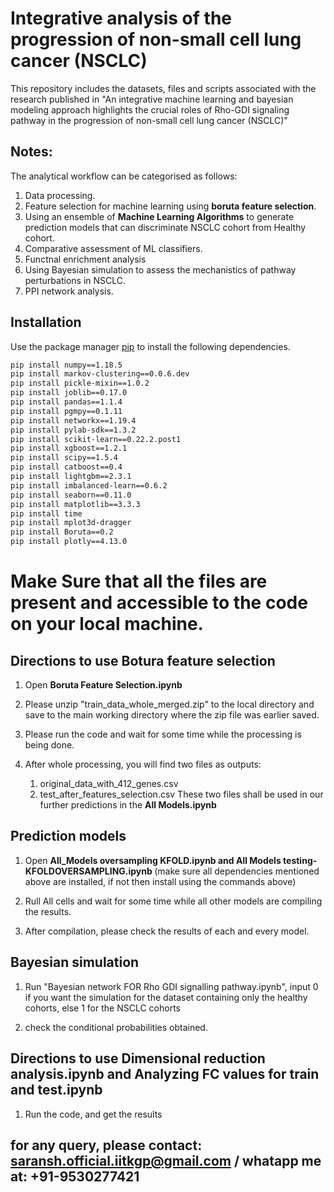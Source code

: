# Integrative analysis of the progression of non-small cell lung cancer (NSCLC)
This repository includes the datasets, files and scripts associated with the research published in "An integrative machine learning and bayesian modeling approach highlights the crucial roles of Rho-GDI signaling pathway in the progression of non-small cell lung cancer (NSCLC)"

## Notes:

The analytical workflow can be categorised as follows:
1. Data processing.
2. Feature selection for machine learning using <b>boruta feature selection</b>.
3. Using an ensemble of <b>Machine Learning Algorithms</b> to generate prediction models that can discriminate NSCLC cohort from Healthy cohort.
4. Comparative assessment of ML classifiers.
5. Functnal enrichment analysis
6. Using Bayesian simulation to assess the mechanistics of pathway perturbations in NSCLC.
7. PPI network analysis.

## Installation

Use the package manager [pip](https://pip.pypa.io/en/stable/) to install the following dependencies.

```bash
pip install numpy==1.18.5
pip install markov-clustering==0.0.6.dev
pip install pickle-mixin==1.0.2
pip install joblib==0.17.0
pip install pandas==1.1.4
pip install pgmpy==0.1.11
pip install networkx==1.19.4
pip install pylab-sdk==1.3.2
pip install scikit-learn==0.22.2.post1
pip install xgboost==1.2.1
pip install scipy==1.5.4
pip install catboost==0.4
pip install lightgbm==2.3.1
pip install imbalanced-learn==0.6.2
pip install seaborn==0.11.0
pip install matplotlib==3.3.3
pip install time
pip install mplot3d-dragger
pip install Boruta==0.2
pip install plotly==4.13.0
```
# Make Sure that all the files are present and accessible to the code on your local machine.

## Directions to use Botura feature selection

1. Open <b>Boruta Feature Selection.ipynb</b>

2. Please unzip "train_data_whole_merged.zip" to the local directory and save to the main working directory where the zip file was earlier saved. 

3. Please run the code and wait for some time while the processing is being done.

4. After whole processing, you will find two files as outputs:
   1. original_data_with_412_genes.csv
   2. test_after_features_selection.csv
  These two files shall be used in our further predictions in the <b>All Models.ipynb</b>

## Prediction models

1. Open <b>All_Models oversampling KFOLD.ipynb and All Models testing-KFOLDOVERSAMPLING.ipynb </b> (make sure all dependencies mentioned above are installed, if not then install using the commands above)


2. Rull All cells and wait for some time while all other models are compiling the results.

3. After compilation, please check the results of each and every model.

## Bayesian simulation

1. Run "Bayesian network FOR Rho GDI signalling pathway.ipynb", input 0 if you want the simulation for the dataset containing only the healthy cohorts, else 1 for the NSCLC cohorts

2. check the conditional probabilities obtained.

## Directions to use <b> Dimensional reduction analysis.ipynb and Analyzing FC values for train and test.ipynb</b>

1. Run the code, and get the results


## for any query, please contact: saransh.official.iitkgp@gmail.com / whatapp me at: +91-9530277421

